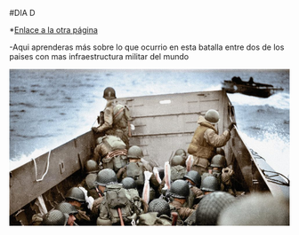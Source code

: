 #DIA D

*[Enlace a la otra página](Normandia.md)

-Aqui aprenderas más sobre lo que ocurrio en esta batalla entre dos de los paises con mas infraestructura militar del mundo

![Descripción de la iamgen](assets/8BB-e1568002332200.jpg)



